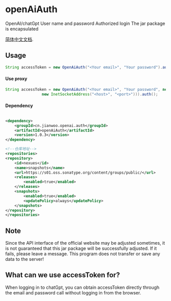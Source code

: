 # openAiAuth
OpenAI/chatGpt User name and password Authorized login The jar package is encapsulated

[简体中文文档](README.md).


## Usage

```java
String accessToken = new OpenAiAuth("<Your email>", "Your password").auth();
```
#### Use proxy

```java
String accessToken = new OpenAiAuth("<Your email>", "Your password", new Proxy(Proxy.Type.HTTP,
                new InetSocketAddress("<host>", "<port>"))).auth();
```


#### Dependency

```xml

<dependency>
    <groupId>cn.jianwoo.openai.auth</groupId>
    <artifactId>openAiAuth</artifactId>
    <version>1.0.3</version>
</dependency>

<!--仓库地址-->
<repositories>
<repository>
    <id>nexues</id>
    <name>snapshots</name>
    <url>https://s01.oss.sonatype.org/content/groups/public/</url>
    <releases>
        <enabled>true</enabled>
    </releases>
    <snapshots>
        <enabled>true</enabled>
        <updatePolicy>always</updatePolicy>
    </snapshots>
</repository>
</repositories>
```

## Note

Since the API interface of the official website may be adjusted sometimes, it is not guaranteed that this jar package will be successfully adjusted. If it fails, please leave a message.
This program does not transfer or save any data to the server!



## What can we use accessToken for?

When logging in to chatGpt, you can obtain accessToken directly through the email and password call without logging in from the browser.